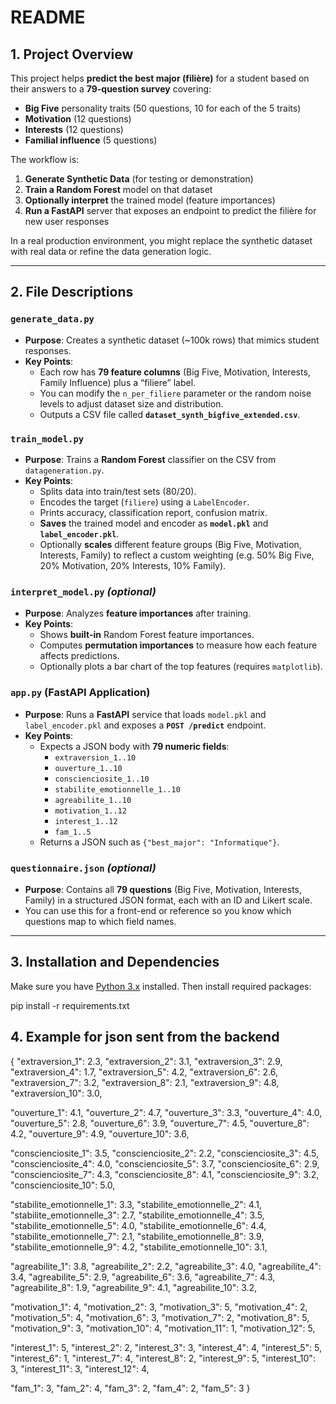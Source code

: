 # README

## 1. Project Overview

This project helps **predict the best major (filière)** for a student based on their answers to a **79-question survey** covering:

- **Big Five** personality traits (50 questions, 10 for each of the 5 traits)  
- **Motivation** (12 questions)  
- **Interests** (12 questions)  
- **Familial influence** (5 questions)

The workflow is:

1. **Generate Synthetic Data** (for testing or demonstration)  
2. **Train a Random Forest** model on that dataset  
3. **Optionally interpret** the trained model (feature importances)  
4. **Run a FastAPI** server that exposes an endpoint to predict the filière for new user responses

In a real production environment, you might replace the synthetic dataset with real data or refine the data generation logic.

---

## 2. File Descriptions

### `generate_data.py`
- **Purpose**: Creates a synthetic dataset (~100k rows) that mimics student responses.  
- **Key Points**:  
  - Each row has **79 feature columns** (Big Five, Motivation, Interests, Family Influence) plus a “filiere” label.  
  - You can modify the `n_per_filiere` parameter or the random noise levels to adjust dataset size and distribution.  
  - Outputs a CSV file called **`dataset_synth_bigfive_extended.csv`**.

### `train_model.py`
- **Purpose**: Trains a **Random Forest** classifier on the CSV from `datageneration.py`.  
- **Key Points**:  
  - Splits data into train/test sets (80/20).  
  - Encodes the target (`filiere`) using a `LabelEncoder`.  
  - Prints accuracy, classification report, confusion matrix.  
  - **Saves** the trained model and encoder as **`model.pkl`** and **`label_encoder.pkl`**.  
  - Optionally **scales** different feature groups (Big Five, Motivation, Interests, Family) to reflect a custom weighting (e.g. 50% Big Five, 20% Motivation, 20% Interests, 10% Family).

### `interpret_model.py` *(optional)*
- **Purpose**: Analyzes **feature importances** after training.  
- **Key Points**:  
  - Shows **built-in** Random Forest feature importances.  
  - Computes **permutation importances** to measure how each feature affects predictions.  
  - Optionally plots a bar chart of the top features (requires `matplotlib`).

### `app.py` (FastAPI Application)
- **Purpose**: Runs a **FastAPI** service that loads `model.pkl` and `label_encoder.pkl` and exposes a **`POST /predict`** endpoint.  
- **Key Points**:  
  - Expects a JSON body with **79 numeric fields**:  
    - `extraversion_1..10`  
    - `ouverture_1..10`  
    - `conscienciosite_1..10`  
    - `stabilite_emotionnelle_1..10`  
    - `agreabilite_1..10`  
    - `motivation_1..12`  
    - `interest_1..12`  
    - `fam_1..5`  
  - Returns a JSON such as `{"best_major": "Informatique"}`.  
  

### `questionnaire.json` *(optional)*
- **Purpose**: Contains all **79 questions** (Big Five, Motivation, Interests, Family) in a structured JSON format, each with an ID and Likert scale.  
- You can use this for a front-end or reference so you know which questions map to which field names.

---

## 3. Installation and Dependencies

Make sure you have [Python 3.x](https://www.python.org/downloads/) installed. Then install required packages:


pip install -r requirements.txt


## 4. Example for json sent from the backend

{
  "extraversion_1": 2.3,
  "extraversion_2": 3.1,
  "extraversion_3": 2.9,
  "extraversion_4": 1.7,
  "extraversion_5": 4.2,
  "extraversion_6": 2.6,
  "extraversion_7": 3.2,
  "extraversion_8": 2.1,
  "extraversion_9": 4.8,
  "extraversion_10": 3.0,

  "ouverture_1": 4.1,
  "ouverture_2": 4.7,
  "ouverture_3": 3.3,
  "ouverture_4": 4.0,
  "ouverture_5": 2.8,
  "ouverture_6": 3.9,
  "ouverture_7": 4.5,
  "ouverture_8": 4.2,
  "ouverture_9": 4.9,
  "ouverture_10": 3.6,

  "conscienciosite_1": 3.5,
  "conscienciosite_2": 2.2,
  "conscienciosite_3": 4.5,
  "conscienciosite_4": 4.0,
  "conscienciosite_5": 3.7,
  "conscienciosite_6": 2.9,
  "conscienciosite_7": 4.3,
  "conscienciosite_8": 4.1,
  "conscienciosite_9": 3.2,
  "conscienciosite_10": 5.0,

  "stabilite_emotionnelle_1": 3.3,
  "stabilite_emotionnelle_2": 4.1,
  "stabilite_emotionnelle_3": 2.7,
  "stabilite_emotionnelle_4": 3.5,
  "stabilite_emotionnelle_5": 4.0,
  "stabilite_emotionnelle_6": 4.4,
  "stabilite_emotionnelle_7": 2.1,
  "stabilite_emotionnelle_8": 3.9,
  "stabilite_emotionnelle_9": 4.2,
  "stabilite_emotionnelle_10": 3.1,

  "agreabilite_1": 3.8,
  "agreabilite_2": 2.2,
  "agreabilite_3": 4.0,
  "agreabilite_4": 3.4,
  "agreabilite_5": 2.9,
  "agreabilite_6": 3.6,
  "agreabilite_7": 4.3,
  "agreabilite_8": 1.9,
  "agreabilite_9": 4.1,
  "agreabilite_10": 3.2,

  "motivation_1": 4,
  "motivation_2": 3,
  "motivation_3": 5,
  "motivation_4": 2,
  "motivation_5": 4,
  "motivation_6": 3,
  "motivation_7": 2,
  "motivation_8": 5,
  "motivation_9": 3,
  "motivation_10": 4,
  "motivation_11": 1,
  "motivation_12": 5,

  "interest_1": 5,
  "interest_2": 2,
  "interest_3": 3,
  "interest_4": 4,
  "interest_5": 5,
  "interest_6": 1,
  "interest_7": 4,
  "interest_8": 2,
  "interest_9": 5,
  "interest_10": 3,
  "interest_11": 3,
  "interest_12": 4,

  "fam_1": 3,
  "fam_2": 4,
  "fam_3": 2,
  "fam_4": 2,
  "fam_5": 3
}
